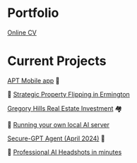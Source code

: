# Portfolio
[Online CV](cv/index.html)

# Current Projects
[APT Mobile app](projects/APTMobile.html) 📲

🏡 [Strategic Property Flipping in Ermington](https://dub.sh/ermington)

[Gregory Hills Real Estate Investment](https://dub.sh/gregory-hills) 🏘️

🤖 [Running your own local AI server](projects/Local_AI_Server.md)

[Secure-GPT Agent (April 2024)](projects/SecureAI.md) 🔐

🙉 [Professional AI Headshots in minutes](https://ml1.app)

